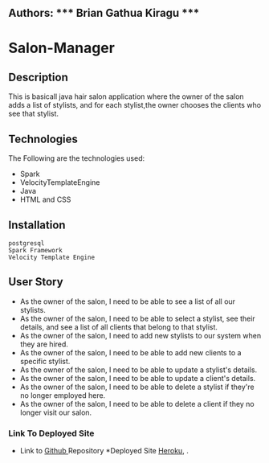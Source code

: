 ## Authors: *** Brian Gathua Kiragu ***

# Salon-Manager
## Description

This is basicall java hair salon application where the owner of the salon adds a list of stylists, and for each stylist,the owner chooses the clients who see that stylist.

## Technologies

The Following are the technologies used:

 * Spark
 * VelocityTemplateEngine
 * Java
 * HTML and CSS

 ## Installation

 ```
 postgresql
 Spark Framework
 Velocity Template Engine
 ```


 ## User Story

 * As the owner of the salon, I need to be able to see a list of all our stylists.
 * As the owner of the salon, I need to be able to select a stylist, see their details, and see a list of all clients that belong to that stylist.
 * As the owner of the salon, I need to add new stylists to our system when they are hired.
 * As the owner of the salon, I need to be able to add new clients to a specific stylist.
 * As the owner of the salon, I need to be able to update a stylist's details.
 * As the owner of the salon, I need to be able to update a client's details.
 * As the owner of the salon, I need to be able to delete a stylist if they're no longer employed here.
 * As the owner of the salon, I need to be able to delete a client if they no longer visit our salon.

### Link To Deployed Site

* Link to [Github ](https://github.com/GathuaKiragu/salon-manger.git) Repository
*Deployed Site [Heroku](http://salon-manger16.herokuapp.com/), .
